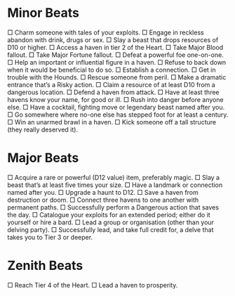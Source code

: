# Minor Beats 
□ Charm someone with tales of your exploits.
□ Engage in reckless abandon with drink, drugs or sex.
□ Slay a beast that drops resources of D10 or higher.
□ Access a haven in tier 2 of the Heart.
□ Take Major Blood fallout.
□ Take Major Fortune fallout.
□ Defeat a powerful foe one-on-one.
□ Help an important or influential figure in a haven.
□ Refuse to back down when it would be beneficial to do so.
□ Establish a connection.
□ Get in trouble with the Hounds.
□ Rescue someone from peril.
□ Make a dramatic entrance that’s a Risky action.
□ Claim a resource of at least D10 from a dangerous location.
□ Defend a haven from attack.
□ Have at least three havens know your name, for good or ill.
□ Rush into danger before anyone else.
□ Have a cocktail, fighting move or legendary beast named after you.
□ Go somewhere where no-one else has stepped foot for at least a century.
□ Win an unarmed brawl in a haven.
□ Kick someone off a tall structure (they really deserved it).

# Major Beats 
□ Acquire a rare or powerful (D12 value) item, preferably magic.
□ Slay a beast that’s at least five times your size.
□ Have a landmark or connection named after you.
□ Upgrade a haunt to D12.
□ Save a haven from destruction or doom.
□ Connect three havens to one another with permanent paths.
□ Successfully perform a Dangerous action that saves the day.
□ Catalogue your exploits for an extended period; either do it yourself or hire a bard.
□ Lead a group or organisation (other than your delving party).
□ Successfully lead, and take full credit for, a delve that takes you to Tier 3 or deeper.

# Zenith Beats 
□ Reach Tier 4 of the Heart.
□ Lead a haven to prosperity.